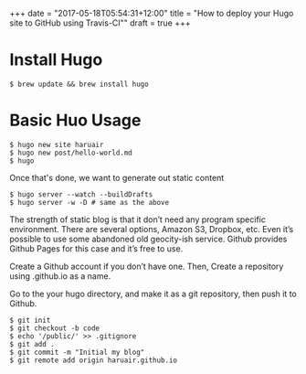 +++
date = "2017-05-18T05:54:31+12:00"
title = "How to deploy your Hugo site to GitHub using Travis-CI""
draft = true
+++
# Install Hugo
```
$ brew update && brew install hugo
```
# Basic Huo Usage
```
$ hugo new site haruair
$ hugo new post/hello-world.md
$ hugo
```

Once that's done, we want to generate out static content

```
$ hugo server --watch --buildDrafts
$ hugo server -w -D # same as the above
```
The strength of static blog is that it don’t need any program specific environment. There are several options, Amazon S3, Dropbox, etc. Even it’s possible to use some abandoned old geocity-ish service. Github provides Github Pages for this case and it’s free to use.

Create a Github account if you don’t have one. Then, Create a repository using <username>.github.io as a name.

Go to the your hugo directory, and make it as a git repository, then push it to Github.

```
$ git init
$ git checkout -b code
$ echo '/public/' >> .gitignore
$ git add .
$ git commit -m "Initial my blog"
$ git remote add origin haruair.github.io
```
